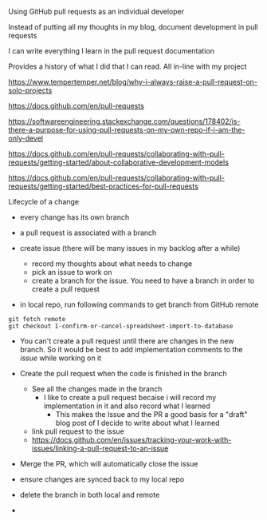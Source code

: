 Using GitHub pull requests as an individual developer

Instead of putting all my thoughts in my blog, document development in pull requests

I can write everything I learn in the pull request documentation

Provides a history of what I did that I can read. All in-line with my project



https://www.tempertemper.net/blog/why-i-always-raise-a-pull-request-on-solo-projects

https://docs.github.com/en/pull-requests

https://softwareengineering.stackexchange.com/questions/178402/is-there-a-purpose-for-using-pull-requests-on-my-own-repo-if-i-am-the-only-devel

https://docs.github.com/en/pull-requests/collaborating-with-pull-requests/getting-started/about-collaborative-development-models

https://docs.github.com/en/pull-requests/collaborating-with-pull-requests/getting-started/best-practices-for-pull-requests


Lifecycle of a change

- every change has its own branch
- a pull request is associated with a branch

- create issue (there will be many issues in my backlog after a while)
  - record my thoughts about what needs to change
  - pick an issue to work on
  - create a branch for the issue. You need to have a branch in order to create a pull request

- in local repo, run following commands to get branch from GitHub remote

```
git fetch remote
git checkout 1-confirm-or-cancel-spreadsheet-import-to-database
```

- You can't create a pull request until there are changes in the new branch. So it would be best to add implementation comments to the *issue* while working on it

- Create the pull request when the code is finished in the branch
  - See all the changes made in the branch
    - I like to create a pull request becaise i will record my implementation in it and also record what I learned
      - This makes the Issue and the PR a good basis for a "draft" blog post of I decide to write about what I learned
  - link pull request to the issue
  - https://docs.github.com/en/issues/tracking-your-work-with-issues/linking-a-pull-request-to-an-issue

- Merge the PR, which will automatically close the issue
- ensure changes are synced back to my local repo
- delete the branch in both local and remote

- 